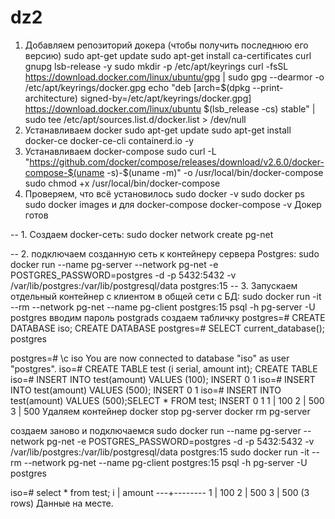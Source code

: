 # dz2
1) Добавляем репозиторий докера (чтобы получить последнюю его версию)
sudo apt-get update
sudo apt-get install ca-certificates curl gnupg  lsb-release -y
sudo mkdir -p /etc/apt/keyrings
curl -fsSL https://download.docker.com/linux/ubuntu/gpg | sudo gpg --dearmor -o /etc/apt/keyrings/docker.gpg
echo   "deb [arch=$(dpkg --print-architecture) signed-by=/etc/apt/keyrings/docker.gpg] https://download.docker.com/linux/ubuntu  $(lsb_release -cs) stable" | sudo tee /etc/apt/sources.list.d/docker.list > /dev/null
2) Устанавливаем docker
sudo apt-get update
sudo apt-get install docker-ce docker-ce-cli containerd.io -y
3) Устанавливаем docker-compose
sudo curl -L "https://github.com/docker/compose/releases/download/v2.6.0/docker-compose-$(uname -s)-$(uname -m)" -o /usr/local/bin/docker-compose
sudo chmod +x /usr/local/bin/docker-compose
4) Проверяем, что всё установилось
sudo docker -v
sudo docker ps
sudo docker images
и для docker-compose
docker-compose -v
Докер готов

-- 1. Создаем docker-сеть:
sudo docker network create pg-net

-- 2. подключаем созданную сеть к контейнеру сервера Postgres:
sudo docker run --name pg-server --network pg-net -e POSTGRES_PASSWORD=postgres -d -p 5432:5432 -v /var/lib/postgres:/var/lib/postgresql/data postgres:15
-- 3. Запускаем отдельный контейнер с клиентом в общей сети с БД:
sudo docker run -it --rm --network pg-net --name pg-client postgres:15 psql -h pg-server -U postgres
вводим пароль postgrads
создаем табличку
postgres=# CREATE DATABASE iso;
CREATE DATABASE
postgres=# SELECT current_database();
 postgres

postgres=# \c iso
You are now connected to database "iso" as user "postgres".
iso=# CREATE TABLE test (i serial, amount int);
CREATE TABLE
iso=# INSERT INTO test(amount) VALUES (100);
INSERT 0 1
iso=# INSERT INTO test(amount) VALUES (500);
INSERT 0 1
iso=# INSERT INTO test(amount) VALUES (500);SELECT * FROM test;
INSERT 0 1
 1 |    100
 2 |    500
 3 |    500
Удаляем контейнер
docker stop pg-server     docker rm pg-server

создаем заново и подключаемся
sudo docker run --name pg-server --network pg-net -e POSTGRES_PASSWORD=postgres -d -p 5432:5432 -v /var/lib/postgres:/var/lib/postgresql/data postgres:15
sudo docker run -it --rm --network pg-net --name pg-client postgres:15 psql -h pg-server -U postgres

iso=# select * from test;
 i | amount
---+--------
 1 |    100
 2 |    500
 3 |    500
(3 rows)
Данные на месте.
